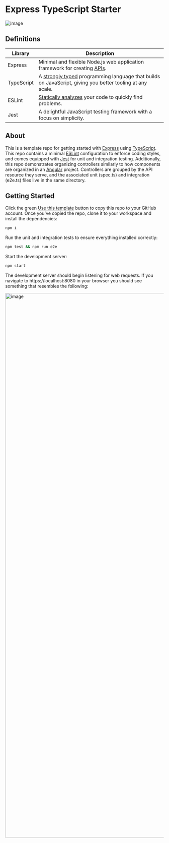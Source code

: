 # Express TypeScript Starter 

![image](https://user-images.githubusercontent.com/2646053/188286090-0b07eb1a-7312-48be-af5c-c24a7479517e.png)

## Definitions

| Library | Description |
| ------- | ----------- |
| Express | Minimal and flexible Node.js web application framework for creating [APIs](https://en.wikipedia.org/wiki/API). |
| TypeScript | A [strongly typed](https://en.wikipedia.org/wiki/Strong_and_weak_typing) programming language that builds on JavaScript, giving you better tooling at any scale. |
| ESLint  | [Statically analyzes](https://en.wikipedia.org/wiki/Static_program_analysis) your code to quickly find problems. |
| Jest    | A delightful JavaScript testing framework with a focus on simplicity. |

## About

This is a template repo for getting started with [Express](https://expressjs.com/) using [TypeScript](https://www.typescriptlang.org/). This repo contains a minimal [ESLint](https://eslint.org/) configuration to enforce coding styles, and comes equipped with [Jest](https://jestjs.io/) for unit and integration testing. Additionally, this repo demonstrates organizing controllers similarly to how components are organized in an [Angular](https://angular.io/guide/file-structure) project. Controllers are grouped by the API resource they serve, and the associated unit (spec.ts) and integration (e2e.ts) files live in the same directory.

## Getting Started

Click the green [Use this template](https://github.com/bobbyg603/express-typescript-starter/generate) button to copy this repo to your GitHub account. Once you've copied the repo, clone it to your workspace and install the dependencies:

```sh
npm i
```

Run the unit and integration tests to ensure everything installed correctly:

```sh
npm test && npm run e2e
```

Start the development server:

```sh
npm start
```

The development server should begin listening for web requests. If you navigate to https://localhost:8080 in your browser you should see something that resembles the following:

<img width="1728" alt="image" src="https://user-images.githubusercontent.com/2646053/188285900-dd9af5d3-95fc-43a0-ab65-3dc1305d1da2.png">
